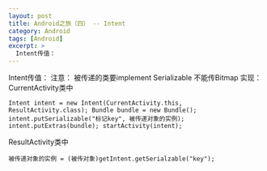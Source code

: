 ```yaml
---
layout: post
title: Android之旅（四） -- Intent
category: Android
tags: [Android]
excerpt: >
  Intent传值：                          
---
```


Intent传值：
注意：
        被传递的类要implement Serializable
        不能传Bitmap
实现：
    CurrentActivity类中

`
Intent intent = new Intent(CurrentActivity.this, ResultActivity.class);
Bundle bundle = new Bundle();
intent.putSerializable("标记key", 被传递对象的实例);
intent.putExtras(bundle);
startActivity(intent);
`

   ResultActivity类中
	
`
被传递对象的实例 = (被传对象)getIntent.getSerialzable("key");
`
